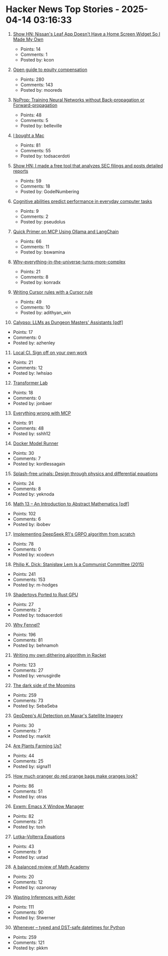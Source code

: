 # Hacker News Top Stories - 2025-04-14 03:16:33

1. [Show HN: Nissan's Leaf App Doesn't Have a Home Screen Widget So I Made My Own](https://kevintechnology.com/posts/leaf-widget/)
   - Points: 14
   - Comments: 1
   - Posted by: kcon

2. [Open guide to equity compensation](https://github.com/jlevy/og-equity-compensation)
   - Points: 280
   - Comments: 143
   - Posted by: mooreds

3. [NoProp: Training Neural Networks without Back-propagation or Forward-propagation](https://arxiv.org/abs/2503.24322)
   - Points: 48
   - Comments: 5
   - Posted by: belleville

4. [I bought a Mac](https://loganius.org/2025/04/i-bought-a-mac/)
   - Points: 81
   - Comments: 55
   - Posted by: todsacerdoti

5. [Show HN: I made a free tool that analyzes SEC filings and posts detailed reports](https://www.signalbloom.ai/news/)
   - Points: 59
   - Comments: 18
   - Posted by: GodelNumbering

6. [Cognitive abilities predict performance in everyday computer tasks](https://www.sciencedirect.com/science/article/pii/S107158192400137X)
   - Points: 9
   - Comments: 2
   - Posted by: pseudolus

7. [Quick Primer on MCP Using Ollama and LangChain](https://www.polarsparc.com/xhtml/MCP.html)
   - Points: 66
   - Comments: 11
   - Posted by: bswamina

8. [Why-everything-in-the-universe-turns-more-complex](https://www.quantamagazine.org/why-everything-in-the-universe-turns-more-complex-20250402/)
   - Points: 21
   - Comments: 8
   - Posted by: konradx

9. [Writing Cursor rules with a Cursor rule](https://www.adithyan.io/blog/writing-cursor-rules-with-a-cursor-rule)
   - Points: 49
   - Comments: 10
   - Posted by: adithyan_win

10. [Calypso: LLMs as Dungeon Masters' Assistants [pdf]](https://andrewhead.info/assets/pdf/calypso.pdf)
   - Points: 17
   - Comments: 0
   - Posted by: azhenley

11. [Local CI. Sign off on your own work](https://github.com/basecamp/gh-signoff)
   - Points: 21
   - Comments: 12
   - Posted by: lwhsiao

12. [Transformer Lab](https://transformerlab.ai/)
   - Points: 18
   - Comments: 0
   - Posted by: jonbaer

13. [Everything wrong with MCP](https://blog.sshh.io/p/everything-wrong-with-mcp)
   - Points: 91
   - Comments: 48
   - Posted by: sshh12

14. [Docker Model Runner](https://www.docker.com/blog/introducing-docker-model-runner/)
   - Points: 30
   - Comments: 7
   - Posted by: kordlessagain

15. [Splash-free urinals: Design through physics and differential equations](https://academic.oup.com/pnasnexus/article/4/4/pgaf087/8098745?login=false)
   - Points: 24
   - Comments: 8
   - Posted by: yeknoda

16. [Math 13 – An Introduction to Abstract Mathematics [pdf]](https://www.math.uci.edu/~ndonalds/math13/notes.pdf)
   - Points: 102
   - Comments: 6
   - Posted by: ibobev

17. [Implementing DeepSeek R1's GRPO algorithm from scratch](https://github.com/policy-gradient/GRPO-Zero)
   - Points: 78
   - Comments: 0
   - Posted by: xcodevn

18. [Philip K. Dick: Stanisław Lem Is a Communist Committee (2015)](https://culture.pl/en/article/philip-k-dick-stanislaw-lem-is-a-communist-committee)
   - Points: 241
   - Comments: 153
   - Posted by: m-hodges

19. [Shadertoys Ported to Rust GPU](https://rust-gpu.github.io/blog/2025/04/10/shadertoys/)
   - Points: 27
   - Comments: 2
   - Posted by: todsacerdoti

20. [Why Fennel?](https://fennel-lang.org/rationale)
   - Points: 196
   - Comments: 81
   - Posted by: behnamoh

21. [Writing my own dithering algorithm in Racket](https://amanvir.com/blog/writing-my-own-dithering-algorithm-in-racket)
   - Points: 123
   - Comments: 27
   - Posted by: venusgirdle

22. [The dark side of the Moomins](https://www.newstatesman.com/culture/books/2025/04/dark-side-of-the-moomins-tove-jansson)
   - Points: 259
   - Comments: 73
   - Posted by: SebaSeba

23. [GeoDeep's AI Detection on Maxar's Satellite Imagery](https://tech.marksblogg.com/geodeep-maxar-ai-detection.html)
   - Points: 30
   - Comments: 7
   - Posted by: marklit

24. [Are Plants Farming Us?](https://inleo.io/@gentleshaid/are-plants-farming-us-a-thoughtful-look-at-natures-silent-masters-jx9)
   - Points: 44
   - Comments: 25
   - Posted by: signa11

25. [How much oranger do red orange bags make oranges look?](https://alexanderell.is/posts/orange/)
   - Points: 86
   - Comments: 51
   - Posted by: otras

26. [Exwm: Emacs X Window Manager](https://github.com/emacs-exwm/exwm)
   - Points: 82
   - Comments: 21
   - Posted by: tosh

27. [Lotka–Volterra Equations](https://en.wikipedia.org/wiki/Lotka%E2%80%93Volterra_equations)
   - Points: 43
   - Comments: 9
   - Posted by: ustad

28. [A balanced review of Math Academy](https://newsletter.ozwrites.com/p/a-balanced-review-of-math-academy)
   - Points: 20
   - Comments: 12
   - Posted by: ozanonay

29. [Wasting Inferences with Aider](https://worksonmymachine.substack.com/p/wasting-inferences-with-aider)
   - Points: 111
   - Comments: 90
   - Posted by: Stwerner

30. [Whenever – typed and DST-safe datetimes for Python](https://github.com/ariebovenberg/whenever)
   - Points: 259
   - Comments: 121
   - Posted by: pkkm

